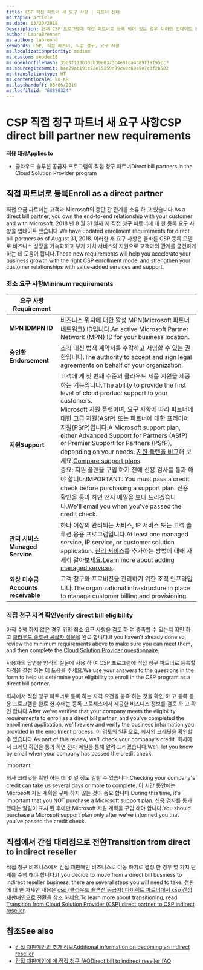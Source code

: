 ```yaml
---
title: CSP 직접 파트너 새 요구 사항 | 파트너 센터
ms.topic: article
ms.date: 03/20/2018
Description: 현재 CSP 프로그램에 직접 파트너로 등록 되어 있는 경우 이러한 업데이트 된 지원 및 서비스 요구 사항을 충족 하도록 준비 해야 합니다.
author: LauraBrenner
ms.author: labrenne
keywords: CSP, 직접 파트너, 직접 청구, 요구 사항
ms.localizationpriority: medium
ms.custom: seodec18
ms.openlocfilehash: 3563f113b30cb30e0373c4e81ca4389f19f95cc7
ms.sourcegitcommit: bae29ab191c72e15259d99c40c69a9e7c3f2b502
ms.translationtype: HT
ms.contentlocale: ko-KR
ms.lasthandoff: 08/06/2019
ms.locfileid: "68820324"
---
```

# <a name="csp-direct-bill-partner-new-requirements"></a><span data-ttu-id="f5617-104">CSP 직접 청구 파트너 새 요구 사항</span><span class="sxs-lookup"><span data-stu-id="f5617-104">CSP direct bill partner new requirements</span></span>

<span data-ttu-id="f5617-105">**적용 대상**</span><span class="sxs-lookup"><span data-stu-id="f5617-105">**Applies to**</span></span>

- <span data-ttu-id="f5617-106">클라우드 솔루션 공급자 프로그램의 직접 청구 파트너</span><span class="sxs-lookup"><span data-stu-id="f5617-106">Direct bill partners in the Cloud Solution Provider program</span></span>

## <a name="enroll-as-a-direct-partner"></a><span data-ttu-id="f5617-107">직접 파트너로 등록</span><span class="sxs-lookup"><span data-stu-id="f5617-107">Enroll as a direct partner</span></span>

<span data-ttu-id="f5617-108">직접 요금 파트너는 고객과 Microsoft의 종단 간 관계를 소유 하 고 있습니다.</span><span class="sxs-lookup"><span data-stu-id="f5617-108">As a direct bill partner, you own the end-to-end relationship with your customer and with Microsoft.</span></span> <span data-ttu-id="f5617-109">2018 년 8 월 31 일까 지 직접 청구 파트너에 대 한 등록 요구 사항을 업데이트 했습니다.</span><span class="sxs-lookup"><span data-stu-id="f5617-109">We have updated enrollment requirements for direct bill partners as of August 31, 2018.</span></span> <span data-ttu-id="f5617-110">이러한 새 요구 사항은 올바른 CSP 등록 모델로 비즈니스 성장을 가속화하고 부가 가치 서비스와 지원으로 고객과의 관계를 굳건하게 하는 데 도움이 됩니다.</span><span class="sxs-lookup"><span data-stu-id="f5617-110">These new requirements will help you accelerate your business growth with the right CSP enrollment model and strengthen your customer relationships with value-added services and support.</span></span>

### <a name="minimum-requirements"></a><span data-ttu-id="f5617-111">최소 요구 사항</span><span class="sxs-lookup"><span data-stu-id="f5617-111">Minimum requirements</span></span>

|<span data-ttu-id="f5617-112">**요구 사항**</span><span class="sxs-lookup"><span data-stu-id="f5617-112">**Requirement**</span></span>|                             |
|--------------------------------|--------------------------------------------------------------|
|<span data-ttu-id="f5617-113">**MPN ID**</span><span class="sxs-lookup"><span data-stu-id="f5617-113">**MPN ID**</span></span>   |<span data-ttu-id="f5617-114">비즈니스 위치에 대한 활성 MPN(Microsoft 파트너 네트워크) ID입니다.</span><span class="sxs-lookup"><span data-stu-id="f5617-114">An active Microsoft Partner Network (MPN) ID for your business location.</span></span>    |
|<span data-ttu-id="f5617-115">**승인한**</span><span class="sxs-lookup"><span data-stu-id="f5617-115">**Endorsement**</span></span>   |<span data-ttu-id="f5617-116">조직 대신 법적 계약서를 수락하고 서명할 수 있는 권한입니다.</span><span class="sxs-lookup"><span data-stu-id="f5617-116">The authority to accept and sign legal agreements on behalf of your organization.</span></span>|
|<span data-ttu-id="f5617-117">**지원**</span><span class="sxs-lookup"><span data-stu-id="f5617-117">**Support**</span></span>   |<span data-ttu-id="f5617-118">고객에 게 첫 번째 수준의 클라우드 제품 지원을 제공 하는 기능입니다.</span><span class="sxs-lookup"><span data-stu-id="f5617-118">The ability to provide the first level of cloud product support to your customers.</span></span> <br><span data-ttu-id="f5617-119">Microsoft 지원 플랜이며, 요구 사항에 따라 파트너에 대한 고급 지원(ASfP) 또는 파트너에 대한 프리미어 지원(PSfP)입니다.</span><span class="sxs-lookup"><span data-stu-id="f5617-119">A Microsoft support plan, either Advanced Support for Partners (ASfP) or Premier Support for Partners (PSfP), depending on your needs.</span></span> <span data-ttu-id="f5617-120">[지원 플랜을 비교](https://partner.microsoft.com/support/partnersupport)해 보세요.</span><span class="sxs-lookup"><span data-stu-id="f5617-120">[Compare support plans](https://partner.microsoft.com/support/partnersupport).</span></span><br> <span data-ttu-id="f5617-121">중요: 지원 플랜을 구입 하기 전에 신용 검사를 통과 해야 합니다.</span><span class="sxs-lookup"><span data-stu-id="f5617-121">IMPORTANT: You must pass a credit check before purchasing a support plan.</span></span> <span data-ttu-id="f5617-122">신용 확인을 통과 하면 전자 메일을 보내 드리겠습니다.</span><span class="sxs-lookup"><span data-stu-id="f5617-122">We'll email you when you've passed the credit check.</span></span> |
|<span data-ttu-id="f5617-123">**관리 서비스**</span><span class="sxs-lookup"><span data-stu-id="f5617-123">**Managed Service**</span></span>   |<span data-ttu-id="f5617-124">하나 이상의 관리되는 서비스, IP 서비스 또는 고객 솔루션 응용 프로그램입니다.</span><span class="sxs-lookup"><span data-stu-id="f5617-124">At least one managed service, IP service, or customer solution application.</span></span> <span data-ttu-id="f5617-125">[관리 서비스](https://partner.microsoft.com/business-opportunities/managed-services-provider)를 추가하는 방법에 대해 자세히 알아보세요.</span><span class="sxs-lookup"><span data-stu-id="f5617-125">Learn more about adding [managed services](https://partner.microsoft.com/business-opportunities/managed-services-provider).</span></span>|
|<span data-ttu-id="f5617-126">**외상 미수금**</span><span class="sxs-lookup"><span data-stu-id="f5617-126">**Accounts receivable**</span></span> |<span data-ttu-id="f5617-127">고객 청구와 프로비전을 관리하기 위한 조직 인프라입니다.</span><span class="sxs-lookup"><span data-stu-id="f5617-127">The organizational infrastructure in place to manage customer billing and provisioning.</span></span>

### <a name="verify-direct-bill-eligibility"></a><span data-ttu-id="f5617-128">직접 청구 자격 확인</span><span class="sxs-lookup"><span data-stu-id="f5617-128">Verify direct bill eligibility</span></span>

<span data-ttu-id="f5617-129">아직 수행 하지 않은 경우 위의 최소 요구 사항을 검토 하 여 충족할 수 있는지 확인 하 고 [클라우드 솔루션 공급자 질문](https://partner.microsoft.com/cloud-solution-provider/assessment)을 완료 합니다.</span><span class="sxs-lookup"><span data-stu-id="f5617-129">If you haven't already done so, review the minimum requirements above to make sure you can meet them, and then complete the [Cloud Solution Provider questionnaire](https://partner.microsoft.com/cloud-solution-provider/assessment).</span></span>

<span data-ttu-id="f5617-130">사용자의 답변을 양식의 질문에 사용 하 여 CSP 프로그램에 직접 청구 파트너로 등록할 자격을 결정 하는 데 도움을 주세요.</span><span class="sxs-lookup"><span data-stu-id="f5617-130">We use your answers to the questions in the form to help us determine your eligibility to enroll in the CSP program as a direct bill partner.</span></span>

<span data-ttu-id="f5617-131">회사에서 직접 청구 파트너로 등록 하는 자격 요건을 충족 하는 것을 확인 하 고 등록 응용 프로그램을 완료 한 후에는 등록 프로세스에서 제공한 비즈니스 정보를 검토 하 고 확인 합니다.</span><span class="sxs-lookup"><span data-stu-id="f5617-131">After we've verified that your company meets the eligibility requirements to enroll as a direct bill partner, and you've completed the enrollment application, we'll review and verify the business information you provided in the enrollment process.</span></span> <span data-ttu-id="f5617-132">이 검토의 일환으로, 회사의 크레딧을 확인할 수 있습니다.</span><span class="sxs-lookup"><span data-stu-id="f5617-132">As part of this review, we'll check your company's credit.</span></span> <span data-ttu-id="f5617-133">회사에서 크레딧 확인을 통과 하면 전자 메일을 통해 알려 드리겠습니다.</span><span class="sxs-lookup"><span data-stu-id="f5617-133">We'll let you know by email when your company has passed the credit check.</span></span>

>[!IMPORTANT]
><span data-ttu-id="f5617-134">회사 크레딧을 확인 하는 데 몇 일 정도 걸릴 수 있습니다.</span><span class="sxs-lookup"><span data-stu-id="f5617-134">Checking your company's credit can take us several days or more to complete.</span></span> <span data-ttu-id="f5617-135">이 시간 동안에는 Microsoft 지원 계획을 구매 하지 않는 것이 중요 합니다.</span><span class="sxs-lookup"><span data-stu-id="f5617-135">During this time, it's important that you NOT purchase a Microsoft support plan.</span></span> <span data-ttu-id="f5617-136">신용 검사를 통과 했다는 알림이 표시 된 후에만 Microsoft 지원 계획을 구입 해야 합니다.</span><span class="sxs-lookup"><span data-stu-id="f5617-136">You should purchase a Microsoft support plan only after we've informed you that you've passed the credit check.</span></span>

## <a name="transition-from-direct-to-indirect-reseller"></a><span data-ttu-id="f5617-137">직접에서 간접 대리점으로 전환</span><span class="sxs-lookup"><span data-stu-id="f5617-137">Transition from direct to indirect reseller</span></span>

<span data-ttu-id="f5617-138">직접 청구 비즈니스에서 간접 재판매인 비즈니스로 이동 하기로 결정 한 경우 몇 가지 단계를 수행 해야 합니다.</span><span class="sxs-lookup"><span data-stu-id="f5617-138">If you decide to move from a direct bill business to indirect reseller business, there are several steps you will need to take.</span></span> <span data-ttu-id="f5617-139">전환에 대 한 자세한 내용은 [csp (클라우드 솔루션 공급자) 다이렉트 파트너에서 csp 간접 재판매인으로 전환](transition-direct-to-indirect.md)을 참조 하세요.</span><span class="sxs-lookup"><span data-stu-id="f5617-139">To learn more about transitioning, read [Transition from Cloud Solution Provider (CSP) direct partner to CSP indirect reseller](transition-direct-to-indirect.md).</span></span> 

## <a name="see-also"></a><span data-ttu-id="f5617-140">참조</span><span class="sxs-lookup"><span data-stu-id="f5617-140">See also</span></span>

- [<span data-ttu-id="f5617-141">간접 재판매인의 추가 정보</span><span class="sxs-lookup"><span data-stu-id="f5617-141">Additional information on becoming an indirect reseller</span></span>](https://assetsprod.microsoft.com/csp-directbill-to-indirect-transition.pdf)
- [<span data-ttu-id="f5617-142">간접 재판매인에 게 직접 청구 fAQ</span><span class="sxs-lookup"><span data-stu-id="f5617-142">Direct bill to indirect reseller fAQ</span></span>](https://assetsprod.microsoft.com/mpn/direct-bill-partner-faq.pdf)
